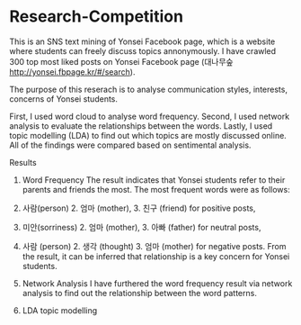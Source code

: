 # Research-Competition
This is an SNS text mining of Yonsei Facebook page, which is a website where students can freely discuss topics annonymously.
I have crawled 300 top most liked posts on Yonsei Facebook page (대나무숲 http://yonsei.fbpage.kr/#/search).


The purpose of this reserach is to analyse communication styles, interests, concerns of Yonsei students.

First, I used word cloud to analyse word frequency. Second, I used network analysis to evaluate the relationships between the words.
Lastly, I used topic modelling (LDA) to find out which topics are mostly discussed online. All of the findings were compared based on sentimental analysis.

Results
1. Word Frequency
The result indicates that Yonsei students refer to their parents and friends the most.
The most frequent words were as follows:
1. 사람(person) 2. 엄마 (mother), 3. 친구 (friend) for positive posts,
1. 미안(sorriness) 2. 엄마 (mother), 3. 아빠 (father) for neutral posts,
1. 사람 (person) 2. 생각 (thought) 3. 엄마 (mother) for negative posts.
From the result, it can be inferred that relationship is a key concern for Yonsei students.

2. Network Analysis
I have furthered the word frequency result via network analysis to find out the relationship between the word patterns.

3. LDA topic modelling
